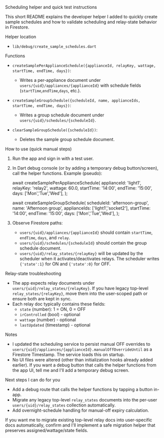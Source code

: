 Scheduling helper and quick test instructions

This short README explains the developer helper I added to quickly create sample schedules and how to validate scheduling and relay-state behavior in Firestore.

Helper location
- `lib/debug/create_sample_schedules.dart`

Functions
- `createSamplePerApplianceSchedule({applianceId, relayKey, wattage, startTime, endTime, days})`:
  - Writes a per-appliance document under `users/{uid}/appliances/{applianceId}` with schedule fields (`startTime`,`endTime`,`days`, etc.).

- `createSampleGroupSchedule({scheduleId, name, applianceIds, startTime, endTime, days})`:
  - Writes a group schedule document under `users/{uid}/schedules/{scheduleId}`.

- `clearSampleGroupSchedule({scheduleId})`:
  - Deletes the sample group schedule document.

How to use (quick manual steps)
1. Run the app and sign in with a test user.
2. In Dart debug console (or by adding a temporary debug button/screen), call the helper functions. Example (pseudo):

   await createSamplePerApplianceSchedule(
     applianceId: 'light1',
     relayKey: 'relay2',
     wattage: 60.0,
     startTime: '14:00',
     endTime: '15:00',
     days: ['Mon','Tue','Wed'],
   );

   await createSampleGroupSchedule(
     scheduleId: 'afternoon-group',
     name: 'Afternoon group',
     applianceIds: ['light1','socket2'],
     startTime: '14:00',
     endTime: '15:00',
     days: ['Mon','Tue','Wed'],
   );

3. Observe Firestore paths:
   - `users/{uid}/appliances/{applianceId}` should contain `startTime`, `endTime`, `days`, and `relay`.
   - `users/{uid}/schedules/{scheduleId}` should contain the group schedule document.
   - `users/{uid}/relay_states/{relayKey}` will be updated by the scheduler when it activates/deactivates relays. The scheduler writes `{'state':1}` for ON and `{'state':0}` for OFF.

Relay-state troubleshooting
- The app expects relay documents under `users/{uid}/relay_states/{relayKey}`. If you have legacy top-level `relay_states/{relayKey}`, move them into the user-scoped path or ensure both are kept in sync.
- Each relay doc typically contains these fields:
  - `state` (number): 1 = ON, 0 = OFF
  - `irControlled` (bool) - optional
  - `wattage` (number) - optional
  - `lastUpdated` (timestamp) - optional

Notes
- I updated the scheduling service to persist manual OFF overrides to `users/{uid}/appliances/{applianceId}.manualOffOverrideUntil` as a Firestore Timestamp. The service loads this on startup.
- No UI files were altered (other than initialization hooks already added earlier). If you want a debug button that calls the helper functions from the app UI, tell me and I'll add a temporary debug screen.

Next steps I can do for you
- Add a debug route that calls the helper functions by tapping a button in-app.
- Migrate any legacy top-level `relay_states` documents into the per-user `users/{uid}/relay_states` collection automatically.
- Add overnight-schedule handling for manual-off expiry calculation.

If you want me to migrate existing top-level relay docs into user-specific docs automatically, confirm and I'll implement a safe migration helper that preserves assigned/wattage/state fields.
